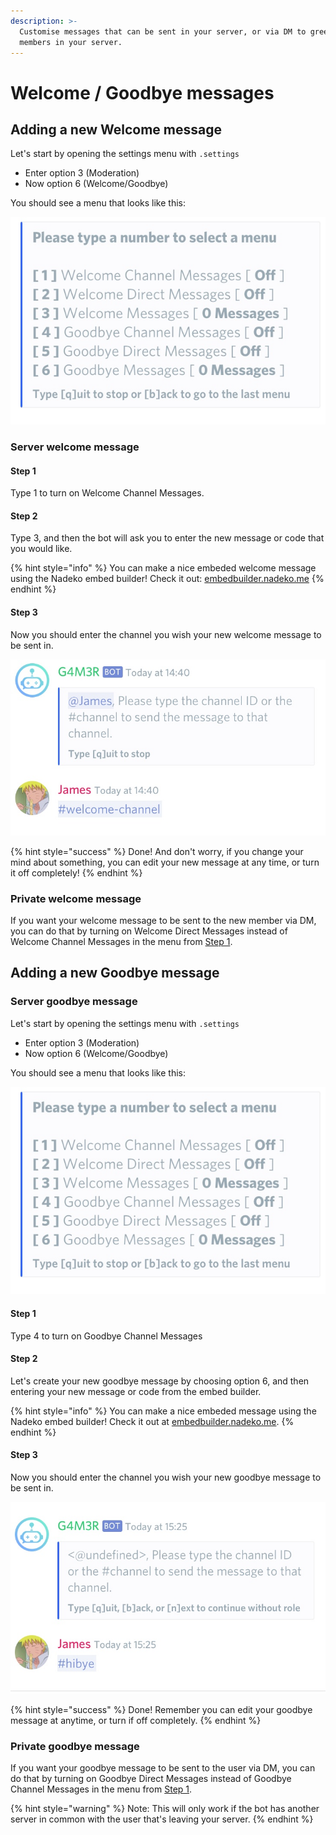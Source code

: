 ```yaml
---
description: >-
  Customise messages that can be sent in your server, or via DM to greet new
  members in your server.
---
```


# Welcome / Goodbye messages

## Adding a new Welcome message

Let's start by opening the settings menu with `.settings`

* Enter option 3 \(Moderation\)
* Now option 6 \(Welcome/Goodbye\)

You should see a menu that looks like this:

![](../.gitbook/assets/welcome1.png)

### Server welcome message

#### Step 1

Type 1 to turn on Welcome Channel Messages.

#### Step 2

Type 3, and then the bot will ask you to enter the new message or code that you would like.

{% hint style="info" %}
You can make a nice embeded welcome message using the Nadeko embed builder! Check it out: [embedbuilder.nadeko.me](http://embedbuilder.nadeko.me)
{% endhint %}

#### Step 3

Now you should enter the channel you wish your new welcome message to be sent in.

![](../.gitbook/assets/welcome2.png)

{% hint style="success" %}
Done! And don't worry, if you change your mind about something, you can edit your new message at any time, or turn it off completely!
{% endhint %}

### Private welcome message

If you want your welcome message to be sent to the new member via DM, you can do that by turning on  Welcome Direct Messages instead of Welcome Channel Messages in the menu from [Step 1](welcome-goodbye-messages.md#step-1).

## Adding a new Goodbye message

### Server goodbye message

Let's start by opening the settings menu with `.settings`

* Enter option 3 \(Moderation\)
* Now option 6 \(Welcome/Goodbye\)

You should see a menu that looks like this:

![](../.gitbook/assets/welcome1%20%281%29.png)

#### Step 1

Type 4 to turn on Goodbye Channel Messages

#### Step 2

Let's create your new goodbye message by choosing option 6, and then entering your new message or code from the embed builder.

{% hint style="info" %}
You can make a nice embeded message using the Nadeko embed builder! Check it out at [embedbuilder.nadeko.me](https://embedbuilder.nadeko.me).
{% endhint %}

#### Step 3

Now you should enter the channel you wish your new goodbye message to be sent in.

![](../.gitbook/assets/goodbye1.png)

{% hint style="success" %}
Done! Remember you can edit your goodbye message at anytime, or turn if off completely.
{% endhint %}

### Private goodbye message

If you want your goodbye message to be sent to the user via DM, you can do that by turning on Goodbye Direct Messages instead of Goodbye Channel Messages in the menu from [Step 1](welcome-goodbye-messages.md#step-1-1).

{% hint style="warning" %}
Note: This will only work if the bot has another server in common with the user that's leaving your server.
{% endhint %}

